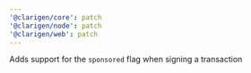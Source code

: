 ```yaml
---
'@clarigen/core': patch
'@clarigen/node': patch
'@clarigen/web': patch
---
```


Adds support for the `sponsored` flag when signing a transaction
